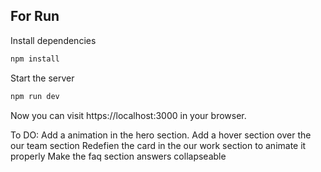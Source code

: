 
## For Run

Install dependencies

    
```bash
npm install
```

Start the server

    
        
```bash
npm run dev
```

Now you can visit https://localhost:3000 in your browser.


To DO:
Add a animation in the hero section.
Add a hover section over the our team section
Redefien the card in the our work section to animate it properly
Make the faq section answers collapseable